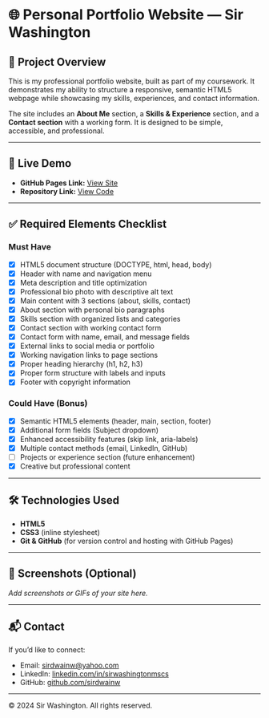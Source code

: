 # 🌐 Personal Portfolio Website — Sir Washington

## 📖 Project Overview
This is my professional portfolio website, built as part of my coursework. It demonstrates my ability to structure a responsive, semantic HTML5 webpage while showcasing my skills, experiences, and contact information.  

The site includes an **About Me** section, a **Skills & Experience** section, and a **Contact section** with a working form. It is designed to be simple, accessible, and professional.  

---

## 🚀 Live Demo
- **GitHub Pages Link:** [View Site]([https://sirdwainw.github.io/personal-portfolio-site/](https://sirdwainw.github.io/personal-portfolio-site/))  
- **Repository Link:** [View Code]([https://github.com/sirdwainw/personal-portfolio-site](https://github.com/sirdwainw/personal-portfolio-site))  

---

## ✅ Required Elements Checklist

### Must Have
- [x] HTML5 document structure (DOCTYPE, html, head, body)
- [x] Header with name and navigation menu
- [x] Meta description and title optimization
- [x] Professional bio photo with descriptive alt text
- [x] Main content with 3 sections (about, skills, contact)
- [x] About section with personal bio paragraphs
- [x] Skills section with organized lists and categories
- [x] Contact section with working contact form
- [x] Contact form with name, email, and message fields
- [x] External links to social media or portfolio
- [x] Working navigation links to page sections
- [x] Proper heading hierarchy (h1, h2, h3)
- [x] Proper form structure with labels and inputs
- [x] Footer with copyright information

### Could Have (Bonus)
- [x] Semantic HTML5 elements (header, main, section, footer)
- [x] Additional form fields (Subject dropdown)
- [x] Enhanced accessibility features (skip link, aria-labels)
- [x] Multiple contact methods (email, LinkedIn, GitHub)
- [ ] Projects or experience section (future enhancement)
- [x] Creative but professional content

---

## 🛠️ Technologies Used
- **HTML5**  
- **CSS3** (inline stylesheet)  
- **Git & GitHub** (for version control and hosting with GitHub Pages)  

---

## 📸 Screenshots (Optional)
_Add screenshots or GIFs of your site here._  

---

## 📬 Contact
If you’d like to connect:  
- Email: [sirdwainw@yahoo.com](mailto:sirdwainw@yahoo.com)  
- LinkedIn: [linkedin.com/in/sirwashingtonmscs](https://www.linkedin.com/in/sirwashingtonmscs/)  
- GitHub: [github.com/sirdwainw](https://github.com/sirdwainw)  

---

© 2024 Sir Washington. All rights reserved.
